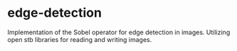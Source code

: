 # edge-detection
Implementation of the Sobel operator for edge detection in images. Utilizing open stb libraries for reading and writing images.
